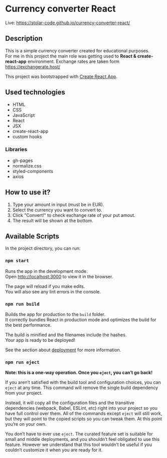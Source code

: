 # Currency converter React

Live: https://stolar-code.github.io/currency-converter-react/

## Description

This is a simple currency converter created for educational purposes.<br>
For me in this project the main role was getting used to **React & create-react-app** environment.
Exchange rates are taken form https://exchangerate.host/

This project was bootstrapped with [Create React App](https://github.com/facebook/create-react-app).

## Used technologies

- HTML
- CSS
- JavaScript
- React
- JSX
- create-react-app
- custom hooks

### Libraries

- gh-pages
- normalize.css
- styled-components
- axios

## How to use it?

1.  Type your amount in input (must be in EUR).
2.  Select the currency you want to convert to.
3.  Click "Convert!" to check exchange rate of your put amout.
4.  The result will be shown at the bottom.

## Available Scripts

In the project directory, you can run:

### `npm start`

Runs the app in the development mode.\
Open [http://localhost:3000](http://localhost:3000) to view it in the browser.

The page will reload if you make edits.\
You will also see any lint errors in the console.

### `npm run build`

Builds the app for production to the `build` folder.\
It correctly bundles React in production mode and optimizes the build for the best performance.

The build is minified and the filenames include the hashes.\
Your app is ready to be deployed!

See the section about [deployment](https://facebook.github.io/create-react-app/docs/deployment) for more information.

### `npm run eject`

**Note: this is a one-way operation. Once you `eject`, you can’t go back!**

If you aren’t satisfied with the build tool and configuration choices, you can `eject` at any time. This command will remove the single build dependency from your project.

Instead, it will copy all the configuration files and the transitive dependencies (webpack, Babel, ESLint, etc) right into your project so you have full control over them. All of the commands except `eject` will still work, but they will point to the copied scripts so you can tweak them. At this point you’re on your own.

You don’t have to ever use `eject`. The curated feature set is suitable for small and middle deployments, and you shouldn’t feel obligated to use this feature. However we understand that this tool wouldn’t be useful if you couldn’t customize it when you are ready for it.
